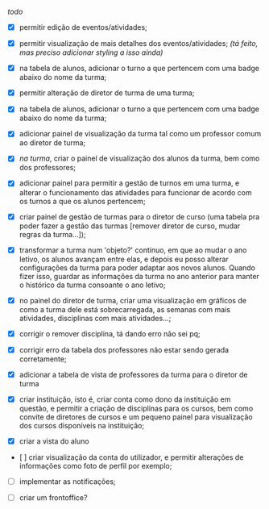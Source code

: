 *todo*
- [X] permitir edição de eventos/atividades;
- [X] permitir visualização de mais detalhes dos eventos/atividades; _(tá feito, mas preciso adicionar styling a isso ainda)_
- [X] na tabela de alunos, adicionar o turno a que pertencem com uma badge abaixo do nome da turma;
- [X] permitir alteração de diretor de turma de uma turma;
- [X] na tabela de alunos, adicionar o turno a que pertencem com uma badge abaixo do nome da turma;
- [X] adicionar painel de visualização da turma tal como um professor comum ao diretor de turma;
- [X] *na turma*, criar o painel de visualização dos alunos da turma, bem como dos professores; 
- [X] adicionar painel para permitir a gestão de turnos em uma turma, e alterar o funcionamento das atividades para funcionar de acordo com os turnos a que os alunos pertencem; 
- [X] criar painel de gestão de turmas para o diretor de curso (uma tabela pra poder fazer a gestão das turmas [remover diretor de curso, mudar regras da turma...]); <!-- quase completo -->
- [X] transformar a turma num 'objeto?' continuo, em que ao mudar o ano letivo, os alunos avançam entre elas, e depois eu posso alterar configurações da turma para poder adaptar aos novos alunos. Quando fizer isso, guardar as informações da turma no ano anterior para manter o histórico da turma consoante o ano letivo; <!-- chato --> <!-- aqui o que falta é: criar um painel de vista para as turmas, mas isso estou tratando agora enquanto crio o dashboard do dt, ou seja, após concluir isso, posso dar display dessa informação para o diretor de curso ver. Depois posso aplicar o mesmo (ou semelhante) para as turmas antigas -->

- [X] no painel do diretor de turma, criar uma visualização em gráficos de como a turma dele está sobrecarregada, as semanas com mais atividades, disciplinas com mais atividades...; <!-- meio chato também -->
- [X] corrigir o remover disciplina, tá dando erro não sei pq;
- [X] corrigir erro da tabela dos professores não estar sendo gerada corretamente;
- [X] adicionar a tabela de vista de professores da turma para o diretor de turma
- [X] criar instituição, isto é, criar conta como dono da instituição em questão, e permitir a criação de disciplinas para os cursos, bem como convite de diretores de cursos e um pequeno painel para visualização dos cursos disponíveis na instituição; <!-- não tão chato -->
- [X] criar a vista do aluno <!-- tranquilo -->
- [ ] criar visualização da conta do utilizador, e permitir alterações de informações como foto de perfil por exemplo; <!-- fácil -->
- [ ] implementar as notificações; <!-- um pouco chato -->
- [ ] criar um frontoffice? <!-- logo se vê -->




<!-- o que estive fazendo até agora foram correções de erros, tenho que:
    !! mudar a designação do turno 0 de todos para alguma outra coisa, perguntar ao stor nuno ou assim !!        
 -->



